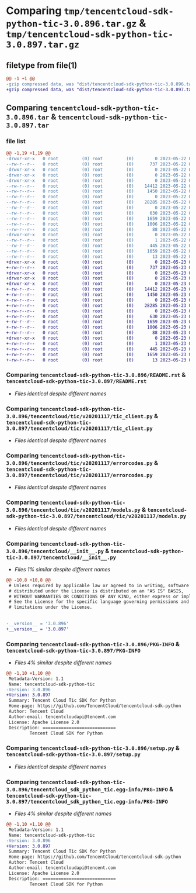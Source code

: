 # Comparing `tmp/tencentcloud-sdk-python-tic-3.0.896.tar.gz` & `tmp/tencentcloud-sdk-python-tic-3.0.897.tar.gz`

## filetype from file(1)

```diff
@@ -1 +1 @@
-gzip compressed data, was "dist/tencentcloud-sdk-python-tic-3.0.896.tar", last modified: Mon May 22 00:34:44 2023, max compression
+gzip compressed data, was "dist/tencentcloud-sdk-python-tic-3.0.897.tar", last modified: Tue May 23 02:33:34 2023, max compression
```

## Comparing `tencentcloud-sdk-python-tic-3.0.896.tar` & `tencentcloud-sdk-python-tic-3.0.897.tar`

### file list

```diff
@@ -1,19 +1,19 @@
-drwxr-xr-x   0 root         (0) root         (0)        0 2023-05-22 00:34:44.000000 tencentcloud-sdk-python-tic-3.0.896/
--rw-r--r--   0 root         (0) root         (0)      737 2023-05-22 00:34:44.000000 tencentcloud-sdk-python-tic-3.0.896/README.rst
-drwxr-xr-x   0 root         (0) root         (0)        0 2023-05-22 00:34:44.000000 tencentcloud-sdk-python-tic-3.0.896/tencentcloud/
-drwxr-xr-x   0 root         (0) root         (0)        0 2023-05-22 00:34:44.000000 tencentcloud-sdk-python-tic-3.0.896/tencentcloud/tic/
-drwxr-xr-x   0 root         (0) root         (0)        0 2023-05-22 00:34:44.000000 tencentcloud-sdk-python-tic-3.0.896/tencentcloud/tic/v20201117/
--rw-r--r--   0 root         (0) root         (0)    14412 2023-05-22 00:34:44.000000 tencentcloud-sdk-python-tic-3.0.896/tencentcloud/tic/v20201117/tic_client.py
--rw-r--r--   0 root         (0) root         (0)     1450 2023-05-22 00:34:44.000000 tencentcloud-sdk-python-tic-3.0.896/tencentcloud/tic/v20201117/errorcodes.py
--rw-r--r--   0 root         (0) root         (0)        0 2023-05-22 00:34:44.000000 tencentcloud-sdk-python-tic-3.0.896/tencentcloud/tic/v20201117/__init__.py
--rw-r--r--   0 root         (0) root         (0)    28285 2023-05-22 00:34:44.000000 tencentcloud-sdk-python-tic-3.0.896/tencentcloud/tic/v20201117/models.py
--rw-r--r--   0 root         (0) root         (0)        0 2023-05-22 00:34:44.000000 tencentcloud-sdk-python-tic-3.0.896/tencentcloud/tic/__init__.py
--rw-r--r--   0 root         (0) root         (0)      630 2023-05-22 00:34:44.000000 tencentcloud-sdk-python-tic-3.0.896/tencentcloud/__init__.py
--rw-r--r--   0 root         (0) root         (0)     1659 2023-05-22 00:34:44.000000 tencentcloud-sdk-python-tic-3.0.896/PKG-INFO
--rw-r--r--   0 root         (0) root         (0)     1006 2023-05-22 00:34:44.000000 tencentcloud-sdk-python-tic-3.0.896/setup.py
--rw-r--r--   0 root         (0) root         (0)       88 2023-05-22 00:34:44.000000 tencentcloud-sdk-python-tic-3.0.896/setup.cfg
-drwxr-xr-x   0 root         (0) root         (0)        0 2023-05-22 00:34:44.000000 tencentcloud-sdk-python-tic-3.0.896/tencentcloud_sdk_python_tic.egg-info/
--rw-r--r--   0 root         (0) root         (0)        1 2023-05-22 00:34:44.000000 tencentcloud-sdk-python-tic-3.0.896/tencentcloud_sdk_python_tic.egg-info/dependency_links.txt
--rw-r--r--   0 root         (0) root         (0)      445 2023-05-22 00:34:44.000000 tencentcloud-sdk-python-tic-3.0.896/tencentcloud_sdk_python_tic.egg-info/SOURCES.txt
--rw-r--r--   0 root         (0) root         (0)     1659 2023-05-22 00:34:44.000000 tencentcloud-sdk-python-tic-3.0.896/tencentcloud_sdk_python_tic.egg-info/PKG-INFO
--rw-r--r--   0 root         (0) root         (0)       13 2023-05-22 00:34:44.000000 tencentcloud-sdk-python-tic-3.0.896/tencentcloud_sdk_python_tic.egg-info/top_level.txt
+drwxr-xr-x   0 root         (0) root         (0)        0 2023-05-23 02:33:34.000000 tencentcloud-sdk-python-tic-3.0.897/
+-rw-r--r--   0 root         (0) root         (0)      737 2023-05-23 02:33:34.000000 tencentcloud-sdk-python-tic-3.0.897/README.rst
+drwxr-xr-x   0 root         (0) root         (0)        0 2023-05-23 02:33:34.000000 tencentcloud-sdk-python-tic-3.0.897/tencentcloud/
+drwxr-xr-x   0 root         (0) root         (0)        0 2023-05-23 02:33:34.000000 tencentcloud-sdk-python-tic-3.0.897/tencentcloud/tic/
+drwxr-xr-x   0 root         (0) root         (0)        0 2023-05-23 02:33:34.000000 tencentcloud-sdk-python-tic-3.0.897/tencentcloud/tic/v20201117/
+-rw-r--r--   0 root         (0) root         (0)    14412 2023-05-23 02:33:34.000000 tencentcloud-sdk-python-tic-3.0.897/tencentcloud/tic/v20201117/tic_client.py
+-rw-r--r--   0 root         (0) root         (0)     1450 2023-05-23 02:33:34.000000 tencentcloud-sdk-python-tic-3.0.897/tencentcloud/tic/v20201117/errorcodes.py
+-rw-r--r--   0 root         (0) root         (0)        0 2023-05-23 02:33:34.000000 tencentcloud-sdk-python-tic-3.0.897/tencentcloud/tic/v20201117/__init__.py
+-rw-r--r--   0 root         (0) root         (0)    28285 2023-05-23 02:33:34.000000 tencentcloud-sdk-python-tic-3.0.897/tencentcloud/tic/v20201117/models.py
+-rw-r--r--   0 root         (0) root         (0)        0 2023-05-23 02:33:34.000000 tencentcloud-sdk-python-tic-3.0.897/tencentcloud/tic/__init__.py
+-rw-r--r--   0 root         (0) root         (0)      630 2023-05-23 02:33:34.000000 tencentcloud-sdk-python-tic-3.0.897/tencentcloud/__init__.py
+-rw-r--r--   0 root         (0) root         (0)     1659 2023-05-23 02:33:34.000000 tencentcloud-sdk-python-tic-3.0.897/PKG-INFO
+-rw-r--r--   0 root         (0) root         (0)     1006 2023-05-23 02:33:34.000000 tencentcloud-sdk-python-tic-3.0.897/setup.py
+-rw-r--r--   0 root         (0) root         (0)       88 2023-05-23 02:33:34.000000 tencentcloud-sdk-python-tic-3.0.897/setup.cfg
+drwxr-xr-x   0 root         (0) root         (0)        0 2023-05-23 02:33:34.000000 tencentcloud-sdk-python-tic-3.0.897/tencentcloud_sdk_python_tic.egg-info/
+-rw-r--r--   0 root         (0) root         (0)        1 2023-05-23 02:33:34.000000 tencentcloud-sdk-python-tic-3.0.897/tencentcloud_sdk_python_tic.egg-info/dependency_links.txt
+-rw-r--r--   0 root         (0) root         (0)      445 2023-05-23 02:33:34.000000 tencentcloud-sdk-python-tic-3.0.897/tencentcloud_sdk_python_tic.egg-info/SOURCES.txt
+-rw-r--r--   0 root         (0) root         (0)     1659 2023-05-23 02:33:34.000000 tencentcloud-sdk-python-tic-3.0.897/tencentcloud_sdk_python_tic.egg-info/PKG-INFO
+-rw-r--r--   0 root         (0) root         (0)       13 2023-05-23 02:33:34.000000 tencentcloud-sdk-python-tic-3.0.897/tencentcloud_sdk_python_tic.egg-info/top_level.txt
```

### Comparing `tencentcloud-sdk-python-tic-3.0.896/README.rst` & `tencentcloud-sdk-python-tic-3.0.897/README.rst`

 * *Files identical despite different names*

### Comparing `tencentcloud-sdk-python-tic-3.0.896/tencentcloud/tic/v20201117/tic_client.py` & `tencentcloud-sdk-python-tic-3.0.897/tencentcloud/tic/v20201117/tic_client.py`

 * *Files identical despite different names*

### Comparing `tencentcloud-sdk-python-tic-3.0.896/tencentcloud/tic/v20201117/errorcodes.py` & `tencentcloud-sdk-python-tic-3.0.897/tencentcloud/tic/v20201117/errorcodes.py`

 * *Files identical despite different names*

### Comparing `tencentcloud-sdk-python-tic-3.0.896/tencentcloud/tic/v20201117/models.py` & `tencentcloud-sdk-python-tic-3.0.897/tencentcloud/tic/v20201117/models.py`

 * *Files identical despite different names*

### Comparing `tencentcloud-sdk-python-tic-3.0.896/tencentcloud/__init__.py` & `tencentcloud-sdk-python-tic-3.0.897/tencentcloud/__init__.py`

 * *Files 1% similar despite different names*

```diff
@@ -10,8 +10,8 @@
 # Unless required by applicable law or agreed to in writing, software
 # distributed under the License is distributed on an "AS IS" BASIS,
 # WITHOUT WARRANTIES OR CONDITIONS OF ANY KIND, either express or implied.
 # See the License for the specific language governing permissions and
 # limitations under the License.
 
 
-__version__ = '3.0.896'
+__version__ = '3.0.897'
```

### Comparing `tencentcloud-sdk-python-tic-3.0.896/PKG-INFO` & `tencentcloud-sdk-python-tic-3.0.897/PKG-INFO`

 * *Files 4% similar despite different names*

```diff
@@ -1,10 +1,10 @@
 Metadata-Version: 1.1
 Name: tencentcloud-sdk-python-tic
-Version: 3.0.896
+Version: 3.0.897
 Summary: Tencent Cloud Tic SDK for Python
 Home-page: https://github.com/TencentCloud/tencentcloud-sdk-python
 Author: Tencent Cloud
 Author-email: tencentcloudapi@tencent.com
 License: Apache License 2.0
 Description: ============================
         Tencent Cloud SDK for Python
```

### Comparing `tencentcloud-sdk-python-tic-3.0.896/setup.py` & `tencentcloud-sdk-python-tic-3.0.897/setup.py`

 * *Files identical despite different names*

### Comparing `tencentcloud-sdk-python-tic-3.0.896/tencentcloud_sdk_python_tic.egg-info/PKG-INFO` & `tencentcloud-sdk-python-tic-3.0.897/tencentcloud_sdk_python_tic.egg-info/PKG-INFO`

 * *Files 4% similar despite different names*

```diff
@@ -1,10 +1,10 @@
 Metadata-Version: 1.1
 Name: tencentcloud-sdk-python-tic
-Version: 3.0.896
+Version: 3.0.897
 Summary: Tencent Cloud Tic SDK for Python
 Home-page: https://github.com/TencentCloud/tencentcloud-sdk-python
 Author: Tencent Cloud
 Author-email: tencentcloudapi@tencent.com
 License: Apache License 2.0
 Description: ============================
         Tencent Cloud SDK for Python
```

